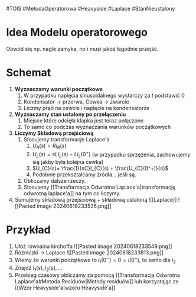 #TOIS #MetodaOperatorowa #Heavyside #Laplace #StanNieustalony
# Idea Modelu operatorowego
Obwód się np. nagle zamyka, no i musi jakoś łagodnie przejść.

# Schemat
1. **Wyznaczamy warunki początkowe**
	1. W przypadku napięcia sinusoidalnego wystarczy za $t$ podstawić $0$
	2. Kondensator -> przerwa, Cewka -> zwarcie
	3. Liczmy prąd na cewcie i napięcie na kondensatorze
3. **Wyznaczamy stan ustalony po przełączeniu**
	1. Miejsce które odcięła klapka jest teraz połączone
	2. To samo co podczas wyznaczania warunków początkowych
4. **Liczymy Składową przejściową**
	1. Stosujemy transformacje Laplace'a
		1. $U_{R}(s)=Ri_{R}(s)$
		2. $U_{L}(s)= sLI_{L}(s) - Li_{L}(0^+)$ (w przypadku sprzężenia, zachowujemy się jakby była kolejna cewka)
		3. $U_{C}(s)= \frac{1}{sC}I_{C}(s) + \frac{U_{C}(0^+)}{s}$
		4. Podobnie przekształcamy źródła... jeśli są. 
	2. Obliczamy dalsze rzeczy.
	3. Stosujemy [[Transformacja Odwrotna Laplace'a|transformację odwrotną laplace'a]] na tym co liczymy.
5.  Sumujemy składową przejściową + składową ustaloną
 ![[Laplace]]
![[Pasted image 20240618233526.png]]
# Przykład
1. Ułóż równaina kirchoffa
   ![[Pasted image 20240618233549.png]]
2. Różniczki -> Laplace 
   ![[Pasted image 20240618233813.png]]
3. Wiemy że warunki początkowe to $i_{1}(0^-) = 0 = i(0^+)$, to samo dla $i_{2}$
1. Znajdź $I_{1}(s), I_{2}(s), \dots$
2. Przebieg czasowy obliczamy za pomocą [[Transformacja Odwrotna Laplace'a#Metoda Residuów|Metody residuów]] lub korzystając ze [[Wzór Heavyside'a|wzoru Heavyside'a]]